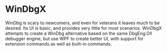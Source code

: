 # WinDbgX
WinDbg is scary to newcomers, and even for veterans it leaves much to be desired. Its UI is basic, and provides very little for most scenarios.
WinDbgX attempts to create a WinDbg alternative based on the same DbgEng.Dll debugger engine, but use WPF to create better UI,
with support for extension commands as well as built-in commands.

